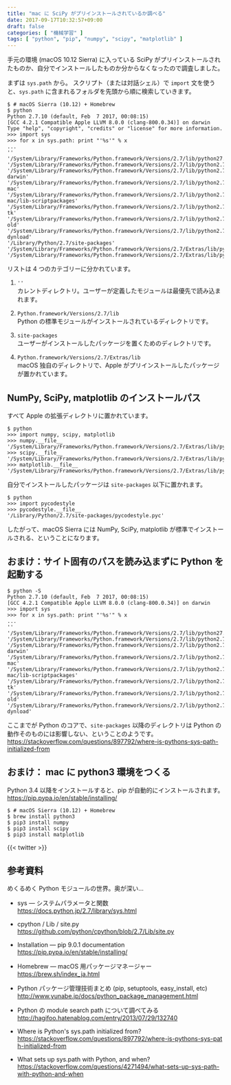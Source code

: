 ```yaml
---
title: "mac に SciPy がプリインストールされているか調べる"
date: 2017-09-17T10:32:57+09:00
draft: false
categories: [ "機械学習" ]
tags: [ "python", "pip", "numpy", "scipy", "matplotlib" ]
---
```

手元の環境 (macOS 10.12 Sierra) に入っている SciPy がプリインストールされたものか、自分でインストールしたものか分からなくなったので調査しました。

まずは `sys.path` から。
スクリプト（または対話シェル）で `import` 文を使うと、`sys.path` に含まれるフォルダを先頭から順に検索していきます。

```shell
$ # macOS Sierra (10.12) + Homebrew
$ python
Python 2.7.10 (default, Feb  7 2017, 00:08:15)
[GCC 4.2.1 Compatible Apple LLVM 8.0.0 (clang-800.0.34)] on darwin
Type "help", "copyright", "credits" or "license" for more information.
>>> import sys
>>> for x in sys.path: print "'%s'" % x
...
''
'/System/Library/Frameworks/Python.framework/Versions/2.7/lib/python27.zip'
'/System/Library/Frameworks/Python.framework/Versions/2.7/lib/python2.7'
'/System/Library/Frameworks/Python.framework/Versions/2.7/lib/python2.7/plat-darwin'
'/System/Library/Frameworks/Python.framework/Versions/2.7/lib/python2.7/plat-mac'
'/System/Library/Frameworks/Python.framework/Versions/2.7/lib/python2.7/plat-mac/lib-scriptpackages'
'/System/Library/Frameworks/Python.framework/Versions/2.7/lib/python2.7/lib-tk'
'/System/Library/Frameworks/Python.framework/Versions/2.7/lib/python2.7/lib-old'
'/System/Library/Frameworks/Python.framework/Versions/2.7/lib/python2.7/lib-dynload'
'/Library/Python/2.7/site-packages'
'/System/Library/Frameworks/Python.framework/Versions/2.7/Extras/lib/python'
'/System/Library/Frameworks/Python.framework/Versions/2.7/Extras/lib/python/PyObjC'
```

リストは 4 つのカテゴリーに分かれています。

1. `''`<br />
   カレントディレクトリ。ユーザーが定義したモジュールは最優先で読み込まれます。

2. `Python.framework/Versions/2.7/lib`<br />
   Python の標準モジュールがインストールされているディレクトリです。

3. `site-packages`<br />
   ユーザーがインストールしたパッケージを置くためのディレクトリです。

4. `Python.framework/Versions/2.7/Extras/lib`<br />
   macOS 独自のディレクトリで、Apple がプリインストールしたパッケージが置かれています。

## NumPy, SciPy, matplotlib のインストールパス

すべて Apple の拡張ディレクトリに置かれています。

```shell
$ python
>>> import numpy, scipy, matplotlib
>>> numpy.__file__
'/System/Library/Frameworks/Python.framework/Versions/2.7/Extras/lib/python/numpy/__init__.pyc'
>>> scipy.__file__
'/System/Library/Frameworks/Python.framework/Versions/2.7/Extras/lib/python/scipy/__init__.pyc'
>>> matplotlib.__file__
'/System/Library/Frameworks/Python.framework/Versions/2.7/Extras/lib/python/matplotlib/__init__.pyc'
```

自分でインストールしたパッケージは `site-packages` 以下に置かれます。

```shell
$ python
>>> import pycodestyle
>>> pycodestyle.__file__
'/Library/Python/2.7/site-packages/pycodestyle.pyc'
```

したがって、macOS Sierra には NumPy, SciPy, matplotlib が標準でインストールされる、ということになります。

## おまけ：サイト固有のパスを読み込まずに Python を起動する

```shell
$ python -S
Python 2.7.10 (default, Feb  7 2017, 00:08:15)
[GCC 4.2.1 Compatible Apple LLVM 8.0.0 (clang-800.0.34)] on darwin
>>> import sys
>>> for x in sys.path: print "'%s'" % x
...
''
'/System/Library/Frameworks/Python.framework/Versions/2.7/lib/python27.zip'
'/System/Library/Frameworks/Python.framework/Versions/2.7/lib/python2.7/'
'/System/Library/Frameworks/Python.framework/Versions/2.7/lib/python2.7/plat-darwin'
'/System/Library/Frameworks/Python.framework/Versions/2.7/lib/python2.7/plat-mac'
'/System/Library/Frameworks/Python.framework/Versions/2.7/lib/python2.7/plat-mac/lib-scriptpackages'
'/System/Library/Frameworks/Python.framework/Versions/2.7/lib/python2.7/lib-tk'
'/System/Library/Frameworks/Python.framework/Versions/2.7/lib/python2.7/lib-old'
'/System/Library/Frameworks/Python.framework/Versions/2.7/lib/python2.7/lib-dynload'
```

ここまでが Python のコアで、`site-packages` 以降のディレクトリは Python の動作そのものには影響しない、ということのようです。<br />
https://stackoverflow.com/questions/897792/where-is-pythons-sys-path-initialized-from

## おまけ： mac に python3 環境をつくる

Python 3.4 以降をインストールすると、pip が自動的にインストールされます。<br />
https://pip.pypa.io/en/stable/installing/

```shell
$ # macOS Sierra (10.12) + Homebrew
$ brew install python3
$ pip3 install numpy
$ pip3 install scipy
$ pip3 install matplotlib
```

{{< twitter >}}

## 参考資料

めくるめく Python モジュールの世界。奥が深い…

- sys &mdash; システムパラメータと関数<br />
  <span style="word-break: break-all;">
  https://docs.python.jp/2.7/library/sys.html
  </span>

- cpython / Lib / site.py<br />
  <span style="word-break: break-all;">
  https://github.com/python/cpython/blob/2.7/Lib/site.py
  </span>

- Installation &mdash; pip 9.0.1 documentation<br />
  <span style="word-break: break-all;">
  https://pip.pypa.io/en/stable/installing/
  </span>

- Homebrew &mdash; macOS 用パッケージマネージャー<br />
  <span style="word-break: break-all;">
  https://brew.sh/index_ja.html
  </span>

- Python パッケージ管理技術まとめ (pip, setuptools, easy_install, etc)<br />
  <span style="word-break: break-all;">
  http://www.yunabe.jp/docs/python_package_management.html
  </span>

- Python の module search path について調べてみる<br />
  <span style="word-break: break-all;">
  http://hagifoo.hatenablog.com/entry/2013/07/29/132740
  </span>

- Where is Python's sys.path initialized from?<br />
  <span style="word-break: break-all;">
  https://stackoverflow.com/questions/897792/where-is-pythons-sys-path-initialized-from
  </span>

- What sets up sys.path with Python, and when?<br />
  <span style="word-break: break-all;">
  https://stackoverflow.com/questions/4271494/what-sets-up-sys-path-with-python-and-when
  </span>
